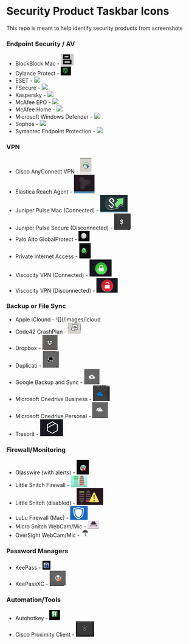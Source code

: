 # Security Product Taskbar Icons

This repo is meant to help identify security products from screenshots


### Endpoint Security / AV
- BlockBlock Mac 						- ![](/images/blockblock-mac-malware-persistence-monitor.png)
- Cylance Protect 						- ![](/images/cylance-protect.png)
- ESET 									- ![](/images/eset.png)
- FSecure 								- ![](/images/fsecure.png)
- Kaspersky 							- ![](/images/kaspersky.png)
- McAfee EPO 							- ![](/images/mcafee_enterprise.png)
- McAfee Home 							- ![](/images/mcafee_home.png)
- Microsoft Windows Defender 			- ![](/images/win_defender.png)
- Sophos 								- ![](/images/sophos.png)
- Symantec Endpoint Protection 			- ![](/images/sep.png)

### VPN
- Cisco AnyConnect VPN 					- ![](/images/Cisco_VPN.jpg)
- Elastica Reach Agent 					- ![](/images/elastica-reach-agent.png)
- Juniper Pulse Mac (Connected)			-  ![](/images/pulse-secure-vpn-mac.png)
- Juniper Pulse Secure (Disconnected) 	- ![](/images/pulse-vpn-disconnected.png)
- Palo Alto GlobalProtect 				- ![](/images/vpn-palo-alto-globalprotect.png)
- Private Internet Access 				- ![](/images/VPN-Private-Internet-Access-Connected.png)
- Viscocity VPN (Connected)				- ![](/images/viscosity-vpn-connected.png)
- Viscocity VPN (Disconnected) 			- ![](/images/viscosity-vpn-disconnected.png)

### Backup or File Sync
- Apple iClound 						- ![](/images/icloud
- Code42 CrashPlan 						- ![](/images/Code42_CrashPlan_Backup.jpg)
- Dropbox 								- ![](/images/dropbox.png)
- Duplicati 							- ![](/images/duplicati.png)
- Google Backup and Sync 				- ![](/images/google-backup-and-sync.png)
- Microsoft Onedrive Business 			- ![](/images/onedrive-biz.png)
- Microsoft Onedrive Personal 			- ![](/images/onedrive.png)
- Tresorit 								- ![](/images/tresorit.png)

### Firewall/Monitoring
- Glasswire (with alerts)  				- ![](/images/Glasswire-with-alerts.png)
- Little Snitch Firewall   				- ![](/images/little-snitch-firewall.png)
- Little Snitch (disabled) 				- ![](/images/little-snitch-disabled.png)
- LuLu Firewall (Mac) 					- ![](/images/lulu-firewall.png)
- Micro Snitch WebCam/Mic 				- ![](/images/micro-snitch-mic-webcam-monitor.png)
- OverSight WebCam/Mic 					- ![](/images/oversight-mic-webcam-monitor.png)

### Password Managers
- KeePass								- ![](/images/keepass.png)
- KeePassXC 							- ![](/images/KeePassXC.png)

### Automation/Tools
- Autohotkey 							- ![](/images/autohotkey.png)
- Cisco Proximity Client 				- ![](/images/cisco-proximity-screen-sharing.png)

###
